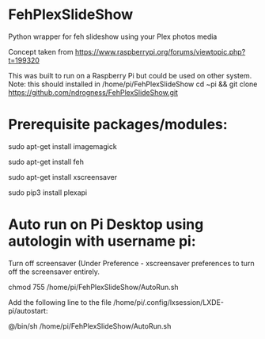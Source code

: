 # FehPlexSlideShow
Python wrapper for feh slideshow using your Plex photos media

Concept taken from https://www.raspberrypi.org/forums/viewtopic.php?t=199320

This was built to run on a Raspberry Pi but could be used on other system.
Note: this should installed in /home/pi/FehPlexSlideShow
cd ~pi && git clone https://github.com/ndrogness/FehPlexSlideShow.git

# Prerequisite packages/modules:
sudo apt-get install imagemagick

sudo apt-get install feh

sudo apt-get install xscreensaver

sudo pip3 install plexapi

# Auto run on Pi Desktop using autologin with username pi:
Turn off screensaver (Under Preference - xscreensaver preferences to turn off the screensaver entirely.

chmod 755 /home/pi/FehPlexSlideShow/AutoRun.sh

Add the following line to the file /home/pi/.config/lxsession/LXDE-pi/autostart:

@/bin/sh /home/pi/FehPlexSlideShow/AutoRun.sh
